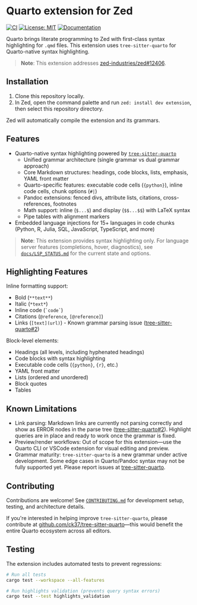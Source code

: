 # Quarto extension for Zed

[![CI](https://github.com/ck37/zed-quarto-extension/actions/workflows/ci.yml/badge.svg)](https://github.com/ck37/zed-quarto-extension/actions/workflows/ci.yml)
[![License: MIT](https://img.shields.io/badge/License-MIT-yellow.svg)](LICENSE)
[![Documentation](https://img.shields.io/badge/docs-available-blue)](docs/)

Quarto brings literate programming to Zed with first-class syntax highlighting for `.qmd` files. This extension uses `tree-sitter-quarto` for Quarto-native syntax highlighting.

> **Note**: This extension addresses [zed-industries/zed#12406](https://github.com/zed-industries/zed/issues/12406).

## Installation

1. Clone this repository locally.
2. In Zed, open the command palette and run `zed: install dev extension`, then select this repository directory.

Zed will automatically compile the extension and its grammars.

## Features

- Quarto-native syntax highlighting powered by [`tree-sitter-quarto`](https://github.com/ck37/tree-sitter-quarto)
  - Unified grammar architecture (single grammar vs dual grammar approach)
  - Core Markdown structures: headings, code blocks, lists, emphasis, YAML front matter
  - Quarto-specific features: executable code cells (`{python}`), inline code cells, chunk options (`#|`)
  - Pandoc extensions: fenced divs, attribute lists, citations, cross-references, footnotes
  - Math support: inline (`$...$`) and display (`$$...$$`) with LaTeX syntax
  - Pipe tables with alignment markers
- Embedded language injections for 15+ languages in code chunks (Python, R, Julia, SQL, JavaScript, TypeScript, and more)

> **Note**: This extension provides syntax highlighting only. For language server features (completions, hover, diagnostics), see [`docs/LSP_STATUS.md`](docs/LSP_STATUS.md) for the current state and options.

## Highlighting Features

Inline formatting support:
- Bold (`**text**`)
- Italic (`*text*`)
- Inline code (`` `code` ``)
- Citations (`@reference`, `[@reference]`)
- Links (`[text](url)`) - Known grammar parsing issue ([tree-sitter-quarto#2](https://github.com/ck37/tree-sitter-quarto/issues/2))

Block-level elements:
- Headings (all levels, including hyphenated headings)
- Code blocks with syntax highlighting
- Executable code cells (`{python}`, `{r}`, etc.)
- YAML front matter
- Lists (ordered and unordered)
- Block quotes
- Tables

## Known Limitations

- Link parsing: Markdown links are currently not parsing correctly and show as ERROR nodes in the parse tree ([tree-sitter-quarto#2](https://github.com/ck37/tree-sitter-quarto/issues/2)). Highlight queries are in place and ready to work once the grammar is fixed.
- Preview/render workflows: Out of scope for this extension—use the Quarto CLI or VSCode extension for visual editing and preview.
- Grammar maturity: `tree-sitter-quarto` is a new grammar under active development. Some edge cases in Quarto/Pandoc syntax may not be fully supported yet. Please report issues at [tree-sitter-quarto](https://github.com/ck37/tree-sitter-quarto).

## Contributing

Contributions are welcome! See [`CONTRIBUTING.md`](CONTRIBUTING.md) for development setup, testing, and architecture details.

If you're interested in helping improve `tree-sitter-quarto`, please contribute at [github.com/ck37/tree-sitter-quarto](https://github.com/ck37/tree-sitter-quarto)—this would benefit the entire Quarto ecosystem across all editors.

## Testing

The extension includes automated tests to prevent regressions:

```bash
# Run all tests
cargo test --workspace --all-features

# Run highlights validation (prevents query syntax errors)
cargo test --test highlights_validation
```
